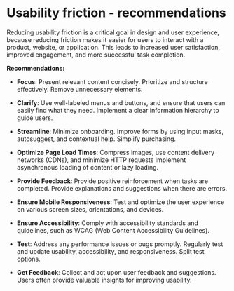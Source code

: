 # Usability friction - recommendations

Reducing usability friction is a critical goal in design and user experience, because reducing friction makes it easier for users to interact with a product, website, or application. This leads to increased user satisfaction, improved engagement, and more successful task completion.

**Recommendations:**

* **Focus**: Present relevant content concisely. Prioritize and structure effectively. Remove unnecessary elements.

* **Clarify**: Use well-labeled menus and buttons, and ensure that users can easily find what they need. Implement a clear information hierarchy to guide users.

* **Streamline**: Minimize onboarding. Improve forms by using input masks, autosuggest, and contextual help. Simplify purchasing.

* **Optimize Page Load Times**: Compress images, use content delivery networks (CDNs), and minimize HTTP requests  Implement asynchronous loading of content or lazy loading.

* **Provide Feedback**: Provide positive reinforcement when tasks are completed. Provide explanations and suggestions when there are errors.

* **Ensure Mobile Responsiveness**: Test and optimize the user experience on various screen sizes, orientations, and devices.

* **Ensure Accessibility**: Comply with accessibility standards and guidelines, such as WCAG (Web Content Accessibility Guidelines).

* **Test**: Address any performance issues or bugs promptly. Regularly test and update usability, accessibility, and responsiveness. Split test options.

* **Get Feedback**: Collect and act upon user feedback and suggestions. Users often provide valuable insights for improving usability.
